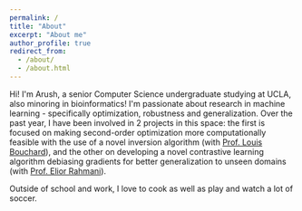 ```yaml
---
permalink: /
title: "About"
excerpt: "About me"
author_profile: true
redirect_from: 
  - /about/
  - /about.html
---
```


Hi! I'm Arush, a senior Computer Science undergraduate studying at UCLA, also minoring in bioinformatics! I'm passionate about research in machine learning - specifically optimization, robustness and generalization. Over the past year, I have been involved in 2 projects in this space: the first is focused on making second-order optimization more computationally feasible with the use of a novel inversion algorithm (with [Prof. Louis Bouchard](https://www.chemistry.ucla.edu/directory/bouchard-louis-s/)), and the other on developing a novel contrastive learning algorithm debiasing gradients for better generalization to unseen domains (with [Prof. Elior Rahmani](https://eliorrahmani.com/home.html)).

Outside of school and work, I love to cook as well as play and watch a lot of soccer.
